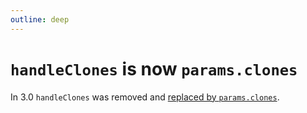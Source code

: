 ```yaml
---
outline: deep
---
```


# `handleClones` is now `params.clones`

In 3.0 `handleClones` was removed and [replaced by `params.clones`](/migrate/handle-clones).
